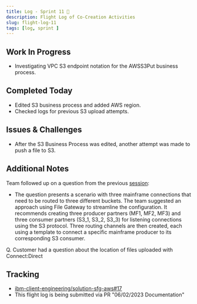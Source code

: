 ```yaml
---
title: Log - Sprint 11 🛫
description: Flight Log of Co-Creation Activities
slug: flight-log-11
tags: [log, sprint ]
---
```


## Work In Progress
- Investigating VPC S3 endpoint notation for the AWSS3Put business process. 
## Completed Today
- Edited S3 business process and added AWS region.
- Checked logs for previous S3 upload attempts.
## Issues & Challenges
- After the S3 Business Process was edited, another attempt was made to push a file to S3. 
## Additional Notes
Team followed up on a question from the previous [session](./flight-log-10):
- The question presents a scenario with three mainframe connections that need to be routed to three different buckets. The team suggested an approach using File Gateway to streamline the configuration. It recommends creating three producer partners (MF1, MF2, MF3) and three consumer partners (S3_1, S3_2, S3_3) for listening connections using the S3 protocol. Three routing channels are then created, each using a template to connect a specific mainframe producer to its corresponding S3 consumer. 
  
Q. Customer had a question about the location of files uploaded with Connect:Direct

## Tracking
- [ibm-client-engineering/solution-sfg-aws#17](https://zenhub.ibm.com/workspaces/st5-action-information-center-64343620d0cfd0000f03a114/issues/ibm-client-engineering/solution-sfg-aws/17)
- This flight log is being submitted via PR "06/02/2023 Documentation"